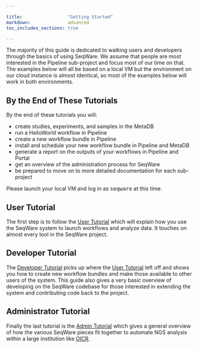 ```yaml
---

title:                 "Getting Started"
markdown:              advanced
toc_includes_sections: true

---
```


The majority of this guide is dedicated to walking users and developers through the basics of using SeqWare. We assume that people are most interested in the Pipeline sub-project and focus most of our time on that.  The examples below will all be based on a local VM but the environment on our cloud instance is almost identical, so most of the examples below will work in both environments.

## By the End of These Tutorials

By the end of these tutorials you will:

* create studies, experiments, and samples in the MetaDB
* run a HelloWorld workflow in Pipeline
* create a new workflow bundle in Pipeline
* install and schedule your new workflow bundle in Pipeline and MetaDB
* generate a report on the outputs of your workflows in Pipeline and Portal
* get an overview of the administration process for SeqWare
* be prepared to move on to more detailed documentation for each sub-project

Please launch your local VM and log in as <kbd>seqware</kbd> at this time.

## User Tutorial

The first step is to follow the [User Tutorial](/docs/3-getting-started/user-tutorial/) which will explain how you use the SeqWare system to launch workflows and analyze data.  It touches on almost every tool in the SeqWare project.

## Developer Tutorial

The [Developer Tutorial](/docs/3-getting-started/developer-tutorial/) picks up where the [User Tutorial](/docs/3-getting-started/user-tutorial/) left off and shows you how to create new workflow bundles and make those available to other users of the system. This guide also gives a very basic overview of developing on the SeqWare codebase for those interested in extending the system and contributing code back to the project.

## Administrator Tutorial

Finally the last tutorial is the [Admin Tutorial](/docs/3-getting-started/admin-tutorial/) which gives a general overview of how the various SeqWare pieces fit together to automate NGS analysis within a large institution like [OICR](http://oicr.on.ca).
